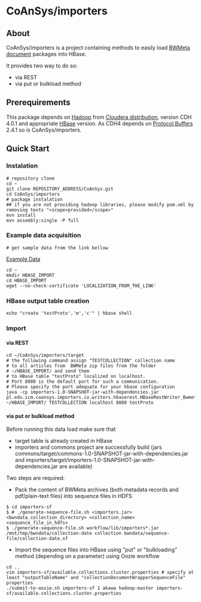 CoAnSys/importers
=============

## About
CoAnSys/importers is a project containing methods to easily load [BWMeta document](../examples/bwmeta) packages into HBase.

It provides two way to do so:
* via REST
* via put or bulkload method

## Prerequirements
This package depends on [Hadoop](http://hadoop.apache.org/) from [Cloudera distribution](https://ccp.cloudera.com/display/SUPPORT/CDH+Downloads), version CDH 4.0.1 and appropriate [HBase](hbase.apache.org) version. 
As CDH4 depends on [Protocol Buffers](http://code.google.com/p/protobuf/) 2.4.1 so is CoAnSys/importers.

## Quick Start

### Instalation
```
# repository clone
cd ~  
git clone REPOSITORY_ADDRESS/CoAnSys.git  
cd CoAnSys/importers  
# package instalation  
## if you are not providing hadoop libraries, please modify pom.xml by removing texts "<scope>provided</scope>"
mvn install
mvn assembly:single -P full
```

### Example data acquisition
```
# get sample data from the link bellow
```
[Example Data](https://svn.ceon.pl/research/CoAnSys-examples/GROTOAP-10.zip)

```
cd ~
mkdir HBASE_IMPORT
cd HBASE_IMPORT
wget --no-check-certificate 'LOCALIZATION_FROM_THE_LINK'
```

### HBase output table creation
```
echo "create 'testProto','m','c'" | hbase shell
```

### Import
#### via REST
```
cd ~/CoAnSys/importers/target
# the following command assign "TESTCOLLECTION" collection name 
# to all articles from  BWMeta zip files from the folder
# ~/HBASE_IMPORT/ and send them
# to HBase table "testProto" localized on localhost.
# Port 8080 is the default port for such a communication.
# Please specify the port adequate for your hbase configuration
java -cp importers-1.0-SNAPSHOT-jar-with-dependencies.jar pl.edu.icm.coansys.importers.io.writers.hbaserest.HBaseRestWriter_Bwmeta ~/HBASE_IMPORT/ TESTCOLLECTION localhost 8080 testProto
```

#### via put or bulkload method

Before running this data load make sure that
* target table is already created in HBase
* importers and commons project are successfully build (jars commons/target/commons-1.0-SNAPSHOT-jar-with-dependencies.jar and importers/target/importers-1.0-SNAPSHOT-jar-with-dependencies.jar are available)

Two steps are required:
* Pack the content of BWMeta archives (both metadata records and pdf/plain-text files) into sequence files in HDFS
```
$ cd importers-sf
$ # ./generate-sequence-file.sh <importers.jar> <bwndata_collection_directory> <collection_name> <sequence_file_in_hdfs>
$ ./generate-sequence-file.sh workflow/lib/importers*.jar /mnt/tmp/bwndata/collection-date collection bwndata/sequence-file/collection-date.sf
```

* Import the sequence files into HBase using "put" or "bulkloading" method (depending on a parameter) using Oozie workflow
```
cd ..
vim importers-sf/available.collections.cluster.properties # specify at least "outputTableName" and "collectionDocumentWrapperSequenceFile" properties
./submit-to-oozie.sh importers-sf 1 akawa hadoop-master importers-sf/available.collections.cluster.properties
```
